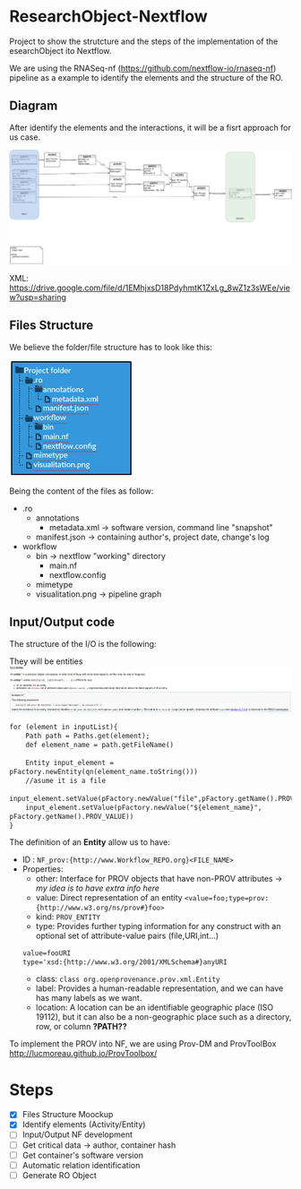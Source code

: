 # ResearchObject-Nextflow
Project to show the strutcture and the steps of the implementation of the esearchObject ito Nextflow.

We are using the RNASeq-nf (https://github.com/nextflow-io/rnaseq-nf) pipeline as a example to identify the elements and the structure of the RO.

## Diagram
After identify the elements and the interactions, it will be a fisrt approach for us case.

![Pipeline Diagram](https://github.com/edgano/researchObject-Nextflow/blob/master/images/RNASeq-nf.jpg)

XML: https://drive.google.com/file/d/1EMhjxsD18PdyhmtK1ZxLg_8wZ1z3sWEe/view?usp=sharing

## Files Structure
We believe the folder/file structure has to look like this:

![File Structure](https://github.com/edgano/researchObject-Nextflow/blob/master/images/fileStructure.png)


Being the content of the files as follow:

* .ro
  * annotations
    * metadata.xml -> software version, command line "snapshot"
  * manifest.json -> containing author's,  project date, change's log
* workflow
  * bin -> nextflow "working" directory
    * main.nf
    * nextflow.config
  * mimetype
  * visualitation.png -> pipeline graph

## Input/Output code
The structure of the I/O is the following:

They will be entities ![Entity](https://github.com/edgano/researchObject-Nextflow/blob/master/images/entity.jpg)

```
for (element in inputList){
    Path path = Paths.get(element);
    def element_name = path.getFileName()
    
    Entity input_element = pFactory.newEntity(qn(element_name.toString()))
    //asume it is a file
    input_element.setValue(pFactory.newValue("file",pFactory.getName().PROV_TYPE));
    input_element.setValue(pFactory.newValue("${element_name}", pFactory.getName().PROV_VALUE))
}
```
The definition of an **Entity** allow us to have:
* ID : ```NF_prov:{http://www.Workflow_REPO.org}<FILE_NAME>```
* Properties:
  * other: Interface for PROV objects that have non-PROV attributes -> _my idea is to have extra info here_
  * value: Direct representation of an entity ```<value=foo;type=prov:{http://www.w3.org/ns/prov#}foo>```
  * kind: ```PROV_ENTITY```
  * type: Provides further typing information for any construct with an optional set of attribute-value pairs (file,URI,int...) 
  ```
  value=fooURI
  type='xsd:{http://www.w3.org/2001/XMLSchema#}anyURI
  ```
  * class: ```class org.openprovenance.prov.xml.Entity```
  * label: Provides a human-readable representation, and we can have has many labels as we want.
  * location: A location can be an identifiable geographic place (ISO 19112), but it can also be a non-geographic place such as a directory, row, or column **?PATH??**

To implement the PROV into NF, we are using Prov-DM and ProvToolBox http://lucmoreau.github.io/ProvToolbox/

# Steps

- [x] Files Structure Moockup
- [x] Identify elements (Activity/Entity)
- [ ] Input/Output NF development
- [ ] Get critical data -> author, container hash
- [ ] Get container's software version
- [ ] Automatic relation identification
- [ ] Generate RO Object
